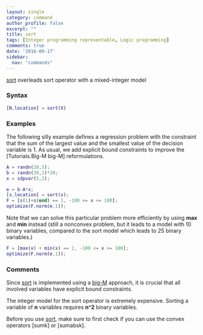 ```yaml
---
layout: single
category: command
author_profile: false
excerpt: ""
title: sort
tags: [Integer programming representable, Logic programming]
comments: true
date: '2016-09-17'
sidebar:
  nav: "commands"
---
```


[sort](/command/sort) overleads sort operator with a mixed-integer model

### Syntax

````matlab
[N,location] = sort(X)
````

### Examples

The following silly example defines a regression problem with the constraint that the sum of the largest value and the smallest value of the decision variable is 1. As usual, we add explicit bound constraints to improve the [Tutorials.Big-M big-M] reformulations.

````matlab
A = randn(20,5);
b = randn(20,1)*20;
x = sdpvar(5,1);

e = b-A*x;
[s,location] = sort(x);
F = [s(1)+s(end) == 1, -100 <= x <= 100];
optimize(F,norm(e,1));
````

Note that we can solve this particular problem more efficiently by using **max** and **min** instead (still a nonconvex problem, but it leads to a model with 10 binary variables, compared to the sort model which leads to 25 binary variables.)

````matlab
F = [max(x) + min(x) == 1, -100 <= x <= 100];
optimize(F,norm(e,1));
````


### Comments

Since [sort](/command/sort) is implemented using a [big-M](/tutorial/bigmandconvexhulls) approach, it is crucial that all involved variables have explicit bound constraints.

The integer model for the sort operator is extremely expensive. Sorting a variable of **n** variables requires **n^2** binary variables.

Before you use [sort](/command/sort), make sure to first check if you can use the convex operators [sumk] or [sumabsk].
